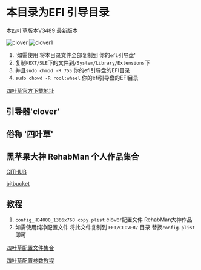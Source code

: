# 本目录为EFI 引导目录

本四叶草版本V3489 最新版本


![clover](https://raw.githubusercontent.com/holoto/ec-471g/master/EFI/EFI/CLOVER/misc/screenshot0.bmp 'clover')
![clover1](https://raw.githubusercontent.com/holoto/ec-471g/master/EFI/EFI/CLOVER/misc/screenshot1.bmp 'clover1')



1. '如需使用 将本目录文件全部复制到 你的`efi`引导盘'
 2.  复制`KEXT/SLE`下的文件到`/System/Library/Extensions`下
   3. 并且`sudo chmod -R 755` 你的efi引导盘的EFI目录
   4. `sudo chowd -R rool:wheel` 你的efi引导盘的EFI目录


[四叶草官方下载地址](https://sourceforge.net/projects/cloverefiboot/)


## 引导器'clover'
## 俗称 '四叶草'



## 黑苹果大神 RehabMan 个人作品集合
  
[GITHUB](https://github.com/RehabMan)


[bitbucket](https://bitbucket.org/RehabMan/)



## 教程
1. `config_HD4000_1366x768 copy.plist`         clover配置文件          RehabMan大神作品
2. 如需使用纯净配置文件 将此文件复制到 `EFI/CLOVER/` 目录 替换`config.plist`即可



[四叶草配置文件集合](https://github.com/RehabMan/OS-X-Clover-Laptop-Config)



[四叶草配置参数教程](http://www.jianshu.com/p/b156b0177a24)